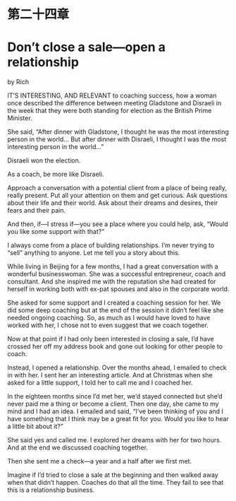 # 第二十四章

# Don’t close a sale—open a relationship

by Rich

IT’S INTERESTING, AND RELEVANT to coaching success, how a woman once described the difference between meeting Gladstone and Disraeli in the week that they were both standing for election as the British Prime Minister.

She said, “After dinner with Gladstone, I thought he was the most interesting person in the world… But after dinner with Disraeli, I thought I was the most interesting person in the world…”

Disraeli won the election.

As a coach, be more like Disraeli.

Approach a conversation with a potential client from a place of being really, really present. Put all your attention on them and get curious. Ask questions about their life and their world. Ask about their dreams and desires, their fears and their pain.

And then, if—I stress if—you see a place where you could help, ask, “Would you like some support with that?”

I always come from a place of building relationships. I’m never trying to “sell” anything to anyone. Let me tell you a story about this.

While living in Beijing for a few months, I had a great conversation with a wonderful businesswoman. She was a successful entrepreneur, coach and consultant. And she inspired me with the reputation she had created for herself in working both with ex-pat spouses and also in the corporate world.

She asked for some support and I created a coaching session for her. We did some deep coaching but at the end of the session it didn’t feel like she needed ongoing coaching. So, as much as I would have loved to have worked with her, I chose not to even suggest that we coach together.

Now at that point if I had only been interested in closing a sale, I’d have crossed her off my address book and gone out looking for other people to coach.

Instead, I opened a relationship. Over the months ahead, I emailed to check in with her. I sent her an interesting article. And at Christmas when she asked for a little support, I told her to call me and I coached her.

In the eighteen months since I’d met her, we’d stayed connected but she’d never paid me a thing or become a client. Then one day, she came to my mind and I had an idea. I emailed and said, “I’ve been thinking of you and I have something that I think may be a great fit for you. Would you like to hear a little bit about it?”

She said yes and called me. I explored her dreams with her for two hours. And at the end we discussed coaching together.

Then she sent me a check—a year and a half after we first met.

Imagine if I’d tried to close a sale at the beginning and then walked away when that didn’t happen. Coaches do that all the time. They fail to see that this is a relationship business.
